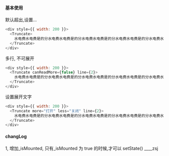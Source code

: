 #### 基本使用

默认超出,设置...

```js
<div style={{ width: 200 }}>
  <Truncate>
    水电费水电费是的分水电费水电费是的分水电费水电费是的分水电费水电费是的分水电费水电费是的分水电费水电费是的分
  </Truncate>
</div>
```

多行, 不可展开

```js
<div style={{ width: 200 }}>
  <Truncate canReadMore={false} line={2}>
    水电费水电费是的分水电费水电费是的分水电费水电费是的分水电费水电费是的分水电费水电费是的分水电费水电费是的分
  </Truncate>
</div>
```

设置展开文字

```js
<div style={{ width: 200 }}>
  <Truncate more="打开" less="关闭" line={2}>
    水电费水电费是的分水电费水电费是的分水电费水电费是的分水电费水电费是的分水电费水电费是的分水电费水电费是的分
  </Truncate>
</div>
```

#### changLog

1, 增加\_isMounted, 只有\_isMounted 为 true 的时候,才可以 setState() \_\_\_\_zsj
